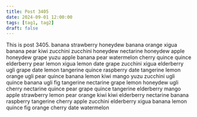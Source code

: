 ```yaml
---
title: Post 3405
date: 2024-09-01 12:00:00
tags: [tag1, tag2]
draft: false
---
```

This is post 3405.
banana
strawberry
honeydew
banana
orange
xigua
banana
pear
kiwi
zucchini
zucchini
honeydew
nectarine
honeydew
apple
honeydew
grape
yuzu
apple
banana
pear
watermelon
cherry
quince
quince
elderberry
pear
lemon
xigua
lemon
date
grape
zucchini
xigua
elderberry
ugli
grape
date
lemon
tangerine
quince
raspberry
date
tangerine
lemon
orange
ugli
pear
quince
banana
lemon
kiwi
mango
yuzu
zucchini
ugli
quince
banana
ugli
fig
tangerine
nectarine
grape
lemon
honeydew
ugli
cherry
nectarine
quince
pear
grape
quince
tangerine
elderberry
mango
apple
strawberry
lemon
pear
orange
kiwi
kiwi
elderberry
nectarine
banana
raspberry
tangerine
cherry
apple
zucchini
elderberry
xigua
banana
lemon
quince
fig
orange
cherry
date
watermelon

